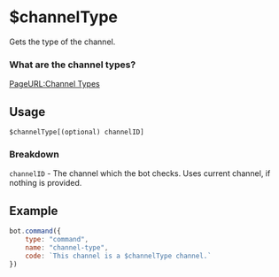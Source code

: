 # $channelType
Gets the type of the channel.

### What are the channel types?
[PageURL:Channel Types]()

## Usage
```$channelType[(optional) channelID]```

### Breakdown
`channelID` - The channel which the bot checks. Uses current channel, if nothing is provided.

## Example
```js
bot.command({
    type: "command",
    name: "channel-type",
    code: `This channel is a $channelType channel.`
})
````
